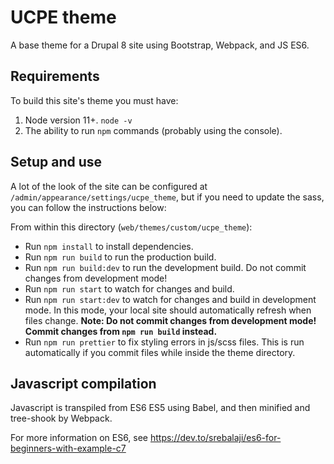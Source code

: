 # UCPE theme

A base theme for a Drupal 8 site using Bootstrap, Webpack, and JS ES6.

## Requirements

To build this site's theme you must have:

1. Node version 11+. `node -v`
2. The ability to run `npm` commands (probably using the console).

## Setup and use

A lot of the look of the site can be configured at
`/admin/appearance/settings/ucpe_theme`, but if you need to update the sass,
you can follow the instructions below:

From within this directory (`web/themes/custom/ucpe_theme`):

- Run `npm install` to install dependencies.
- Run `npm run build` to run the production build.
- Run `npm run build:dev` to run the development build. Do not commit changes
  from development mode!
- Run `npm run start` to watch for changes and build.
- Run `npm run start:dev` to watch for changes and build in development mode.
  In this mode, your local site should automatically refresh when files change.
  **Note: Do not commit changes from development mode! Commit changes from
  `npm run build` instead.**
- Run `npm run prettier` to fix styling errors in js/scss files. This is run
  automatically if you commit files while inside the theme directory.

## Javascript compilation

Javascript is transpiled from ES6 ES5 using Babel, and then minified and
tree-shook by Webpack.

For more information on ES6, see https://dev.to/srebalaji/es6-for-beginners-with-example-c7

